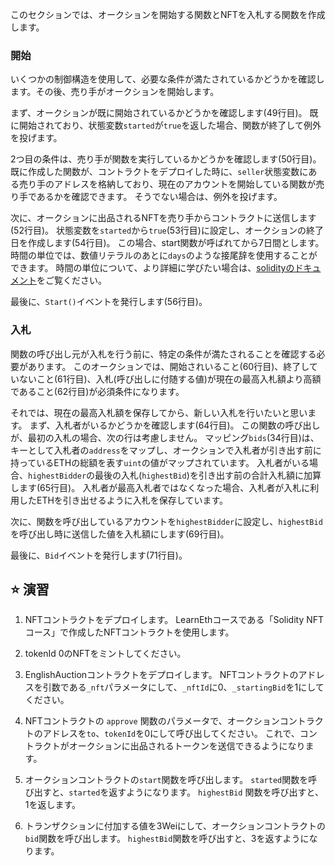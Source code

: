 このセクションでは、オークションを開始する関数とNFTを入札する関数を作成します。

### 開始

いくつかの制御構造を使用して、必要な条件が満たされているかどうかを確認します。その後、売り手がオークションを開始します。

まず、オークションが既に開始されているかどうかを確認します(49行目)。 既に開始されており、状態変数`started`が`true`を返した場合、関数が終了して例外を投げます。

2つ目の条件は、売り手が関数を実行しているかどうかを確認します(50行目)。 既に作成した関数が、コントラクトをデプロイした時に、`seller`状態変数にある売り手のアドレスを格納しており、現在のアカウントを開始している関数が売り手であるかを確認できます。 そうでない場合は、例外を投げます。

次に、オークションに出品されるNFTを売り手からコントラクトに送信します(52行目)。
状態変数を`started`から`true`(53行目)に設定し、オークションの終了日を作成します(54行目)。 この場合、start関数が呼ばれてから7日間とします。 時間の単位では、数値リテラルのあとに`days`のような接尾辞を使用することができます。 時間の単位について、より詳細に学びたい場合は、<a href="https://docs.soliditylang.org/en/latest/units-and-global-variables.html#time-units" target="_blank">solidityのドキュメント</a>をご覧ください。

最後に、`Start()`イベントを発行します(56行目)。

### 入札

関数の呼び出し元が入札を行う前に、特定の条件が満たされることを確認する必要があります。 このオークションでは、開始されいること(60行目)、終了していないこと(61行目)、入札(呼び出しに付随する値)が現在の最高入札額より高額であること(62行目)が必須条件になります。

それでは、現在の最高入札額を保存してから、新しい入札を行いたいと思います。
まず、入札者がいるかどうかを確認します(64行目)。 この関数の呼び出しが、最初の入札の場合、次の行は考慮しません。
マッピング`bids`(34行目)は、キーとして入札者の`address`をマップし、オークションで入札者が引き出す前に持っているETHの総額を表す`uint`の値がマップされています。
入札者がいる場合、`highestBidder`の最後の入札(`highestBid`)を引き出す前の合計入札額に加算します(65行目)。
入札者が最高入札者ではなくなった場合、入札者が入札に利用したETHを引き出せるように入札を保存しています。

次に、関数を呼び出しているアカウントを`highestBidder`に設定し、`highestBid`を呼び出し時に送信した値を入札額にします(69行目)。

最後に、`Bid`イベントを発行します(71行目)。

## ⭐️ 演習

1. NFTコントラクトをデプロイします。 LearnEthコースである「Solidity NFTコース」で作成したNFTコントラクトを使用します。

2. tokenId 0のNFTをミントしてください。

3. EnglishAuctionコントラクトをデプロイします。 NFTコントラクトのアドレスを引数である`_nft`パラメータにして、`_nftId`に0、`_startingBid`を1にしてください。

4. NFTコントラクトの `approve` 関数のパラメータで、オークションコントラクトのアドレスを`to`、`tokenId`を0にして呼び出してください。 これで、コントラクトがオークションに出品されるトークンを送信できるようになります。

5. オークションコントラクトの`start`関数を呼び出します。 `started`関数を呼び出すと、`started`を返すようになります。 `highestBid` 関数を呼び出すと、1を返します。

6. トランザクションに付加する値を3Weiにして、オークションコントラクトの`bid`関数を呼び出します。 `highestBid`関数を呼び出すと、3を返すようになります。